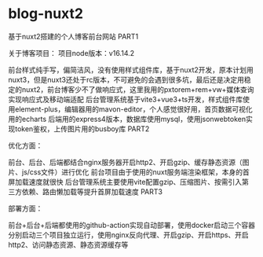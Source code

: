 # blog-nuxt2
基于nuxt2搭建的个人博客前台网站
PART1

关于博客项目：
项目node版本：v16.14.2

前台样式纯手写，偏简洁风，没有使用样式组件库，基于nuxt2开发，原本计划用nuxt3，但是nuxt3还处于rc版本，不可避免的会遇到很多坑，最后还是决定用稳定的nuxt2，前台博客少不了做响应式，这里我用的pxtorem+rem+vw+媒体查询实现响应式及移动端适配
后台管理系统基于vite3+vue3+ts开发，样式组件库使用element-plus，编辑器用的mavon-editor，个人感觉很好用，首页数据可视化用的echarts
后端用的express4版本，数据库使用mysql，使用jsonwebtoken实现token鉴权，上传图片用的busboy库
PART2

优化方面：

前台、后台、后端都结合nginx服务器开启http2、开启gzip、缓存静态资源（图片、js/css文件）进行优化
前台项目由于使用的nuxt服务端渲染框架，本身的首屏加载速度就很快
后台管理系统主要使用vite配置gzip、压缩图片、按需引入第三方依赖、路由懒加载等提升首屏加载速度
PART3

部署方面：

前台+后台+后端都使用的github-action实现自动部署，使用docker启动三个容器分别启动三个项目独立运行，使用nginx反向代理、开启gzip、开启https、开启http2、访问静态资源、静态资源缓存等
